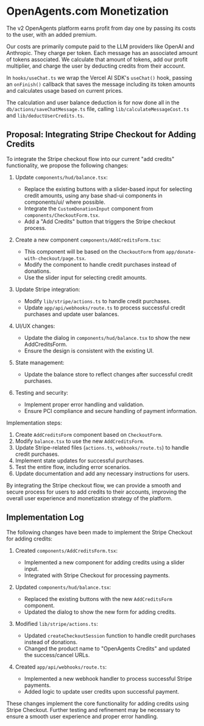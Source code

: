 # OpenAgents.com Monetization

The v2 OpenAgents platform earns profit from day one by passing its costs to the user, with an added premium.

Our costs are primarily compute paid to the LLM providers like OpenAI and Anthropic. They charge per token. Each message has an associated amount of tokens associated. We calculate that amount of tokens, add our profit multiplier, and charge the user by deducting credits from their account.

In `hooks/useChat.ts` we wrap the Vercel AI SDK's `useChat()` hook, passing an `onFinish()` callback that saves the message including its token amounts and calculates usage based on current prices.

The calculation and user balance deduction is for now done all in the `db/actions/saveChatMessage.ts` file, calling `lib/calculateMessageCost.ts` and `lib/deductUserCredits.ts`.

## Proposal: Integrating Stripe Checkout for Adding Credits

To integrate the Stripe checkout flow into our current "add credits" functionality, we propose the following changes:

1. Update `components/hud/balance.tsx`:
   - Replace the existing buttons with a slider-based input for selecting credit amounts, using any base shad-ui components in components/ui/ where possible.
   - Integrate the `CustomDonationInput` component from `components/CheckoutForm.tsx`.
   - Add a "Add Credits" button that triggers the Stripe checkout process.

2. Create a new component `components/AddCreditsForm.tsx`:
   - This component will be based on the `CheckoutForm` from `app/donate-with-checkout/page.tsx`.
   - Modify the component to handle credit purchases instead of donations.
   - Use the slider input for selecting credit amounts.

3. Update Stripe integration:
   - Modify `lib/stripe/actions.ts` to handle credit purchases.
   - Update `app/api/webhooks/route.ts` to process successful credit purchases and update user balances.

4. UI/UX changes:
   - Update the dialog in `components/hud/balance.tsx` to show the new AddCreditsForm.
   - Ensure the design is consistent with the existing UI.

5. State management:
   - Update the balance store to reflect changes after successful credit purchases.

6. Testing and security:
   - Implement proper error handling and validation.
   - Ensure PCI compliance and secure handling of payment information.

Implementation steps:

1. Create `AddCreditsForm` component based on `CheckoutForm`.
2. Modify `balance.tsx` to use the new `AddCreditsForm`.
3. Update Stripe-related files (`actions.ts`, `webhooks/route.ts`) to handle credit purchases.
4. Implement state updates for successful purchases.
5. Test the entire flow, including error scenarios.
6. Update documentation and add any necessary instructions for users.

By integrating the Stripe checkout flow, we can provide a smooth and secure process for users to add credits to their accounts, improving the overall user experience and monetization strategy of the platform.

## Implementation Log

The following changes have been made to implement the Stripe Checkout for adding credits:

1. Created `components/AddCreditsForm.tsx`:
   - Implemented a new component for adding credits using a slider input.
   - Integrated with Stripe Checkout for processing payments.

2. Updated `components/hud/balance.tsx`:
   - Replaced the existing buttons with the new `AddCreditsForm` component.
   - Updated the dialog to show the new form for adding credits.

3. Modified `lib/stripe/actions.ts`:
   - Updated `createCheckoutSession` function to handle credit purchases instead of donations.
   - Changed the product name to "OpenAgents Credits" and updated the success/cancel URLs.

4. Created `app/api/webhooks/route.ts`:
   - Implemented a new webhook handler to process successful Stripe payments.
   - Added logic to update user credits upon successful payment.

These changes implement the core functionality for adding credits using Stripe Checkout. Further testing and refinement may be necessary to ensure a smooth user experience and proper error handling.